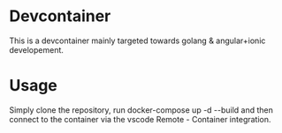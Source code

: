 # Devcontainer
This is a devcontainer mainly targeted towards golang & angular+ionic developement.

# Usage
Simply clone the repository, run docker-compose up -d --build and then connect to the container via the vscode Remote - Container integration.